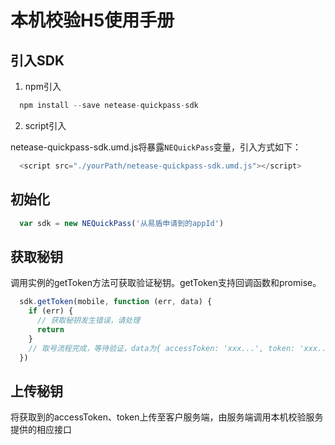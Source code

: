 # 本机校验H5使用手册

## 引入SDK
1. npm引入
```js
  npm install --save netease-quickpass-sdk
```

2. script引入

netease-quickpass-sdk.umd.js将暴露`NEQuickPass`变量，引入方式如下：
```js
  <script src="./yourPath/netease-quickpass-sdk.umd.js"></script>
```

## 初始化

```js
  var sdk = new NEQuickPass('从易盾申请到的appId')
```

## 获取秘钥
调用实例的getToken方法可获取验证秘钥。getToken支持回调函数和promise。

```js
  sdk.getToken(mobile, function (err, data) {
    if (err) {
      // 获取秘钥发生错误，请处理
      return
    }
    // 取号流程完成，等待验证，data为{ accessToken: 'xxx...', token: 'xxx...' }
  })
```

## 上传秘钥
将获取到的accessToken、token上传至客户服务端，由服务端调用本机校验服务提供的相应接口